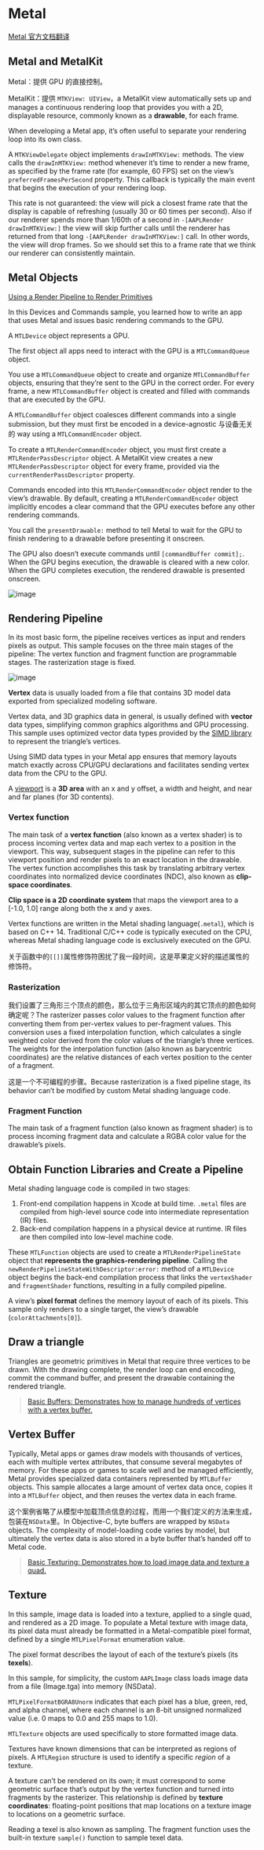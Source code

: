 # Metal

[Metal 官方文档翻译](https://www.jianshu.com/p/0ab0a3823819)

## Metal and MetalKit

Metal：提供 GPU 的直接控制。

MetalKit：提供 `MTKView: UIView`，a MetalKit view automatically sets up and manages a continuous rendering loop that provides you with a 2D, displayable resource, commonly known as a **drawable**, for each frame.

When developing a Metal app, it’s often useful to separate your rendering loop into its own class.

A `MTKViewDelegate` object implements `drawInMTKView:` methods. The view calls the `drawInMTKView:` method whenever it’s time to render a new frame, as specified by the frame rate (for example, 60 FPS) set on the view’s `preferredFramesPerSecond` property. This callback is typically the main event that begins the execution of your rendering loop.

This rate is not guaranteed: the view will pick a closest frame rate that the display is capable of refreshing (usually 30 or 60 times per second). Also if our renderer spends more than 1/60th of a second in `-[AAPLRender drawInMTKView:]` the view will skip further calls until the renderer has returned from that long `-[AAPLRender drawInMTKView:]` call. In other words, the view will drop frames. So we should set this to a frame rate that we think our renderer can consistently maintain.

## Metal Objects

[Using a Render Pipeline to Render Primitives](https://developer.apple.com/documentation/metal/using_a_render_pipeline_to_render_primitives)

In this Devices and Commands sample, you learned how to write an app that uses Metal and issues basic rendering commands to the GPU.

A `MTLDevice` object represents a GPU.

The first object all apps need to interact with the GPU is a `MTLCommandQueue` object.

You use a `MTLCommandQueue` object to create and organize `MTLCommandBuffer` objects, ensuring that they’re sent to the GPU in the correct order. For every frame, a new `MTLCommandBuffer` object is created and filled with commands that are executed by the GPU.

A `MTLCommandBuffer` object coalesces different commands into a single submission, but they must first be encoded in a device-agnostic 与设备无关的 way using a `MTLCommandEncoder` object.

To create a `MTLRenderCommandEncoder` object, you must first create a `MTLRenderPassDescriptor` object. A MetalKit view creates a new `MTLRenderPassDescriptor` object for every frame, provided via the `currentRenderPassDescriptor` property.

Commands encoded into this `MTLRenderCommandEncoder` object render to the view’s drawable. By default, creating a `MTLRenderCommandEncoder` object implicitly encodes a clear command that the GPU executes before any other rendering commands.

You call the `presentDrawable:` method to tell Metal to wait for the GPU to finish rendering to a drawable before presenting it onscreen.

The GPU also doesn’t execute commands until `[commandBuffer commit];`. When the GPU begins execution, the drawable is cleared with a new color. When the GPU completes execution, the rendered drawable is presented onscreen.

![image](https://docs-assets.developer.apple.com/published/6aedb538f8/b5ff0489-1079-441a-8a24-8f8c75dd2b1e.png)

## Rendering Pipeline

In its most basic form, the pipeline receives vertices as input and renders pixels as output. This sample focuses on the three main stages of the pipeline: The vertex function and fragment function are programmable stages. The rasterization stage is fixed.

![image](https://docs-assets.developer.apple.com/published/a8fcc3ae6f/24096b5e-34f4-460d-a72b-ca5fb5ef51e5.png)

**Vertex** data is usually loaded from a file that contains 3D model data exported from specialized modeling software.

Vertex data, and 3D graphics data in general, is usually defined with **vector** data types, simplifying common graphics algorithms and GPU processing. This sample uses optimized vector data types provided by the [SIMD library](http://ermig1979.github.io/Simd/) to represent the triangle’s vertices.

Using SIMD data types in your Metal app ensures that memory layouts match exactly across CPU/GPU declarations and facilitates sending vertex data from the CPU to the GPU.

A [viewport](https://developer.apple.com/documentation/metal/mtlviewport) is a **3D area** with an x and y offset, a width and height, and near and far planes (for 3D contents).

### Vertex function

The main task of a **vertex function** (also known as a vertex shader) is to process incoming vertex data and map each vertex to a position in the viewport. This way, subsequent stages in the pipeline can refer to this viewport position and render pixels to an exact location in the drawable. The vertex function accomplishes this task by translating arbitrary vertex coordinates into normalized device coordinates (NDC), also known as **clip-space coordinates**.

**Clip space is a 2D coordinate system** that maps the viewport area to a [-1.0, 1.0] range along both the x and y axes.

Vertex functions are written in the Metal shading language(`.metal`), which is based on C++ 14. Traditional C/C++ code is typically executed on the CPU, whereas Metal shading language code is exclusively executed on the GPU.

关于函数中的`[[]]`属性修饰符困扰了我一段时间，这是苹果定义好的描述属性的修饰符。

### Rasterization

我们设置了三角形三个顶点的颜色，那么位于三角形区域内的其它顶点的颜色如何确定呢？The rasterizer passes color values to the fragment function after converting them from per-vertex values to per-fragment values. This conversion uses a fixed interpolation function, which calculates a single weighted color derived from the color values of the triangle’s three vertices. The weights for the interpolation function (also known as barycentric coordinates) are the relative distances of each vertex position to the center of a fragment.

这是一个不可编程的步骤。Because rasterization is a fixed pipeline stage, its behavior can’t be modified by custom Metal shading language code.

### Fragment Function

The main task of a fragment function (also known as fragment shader) is to process incoming fragment data and calculate a RGBA color value for the drawable’s pixels.

## Obtain Function Libraries and Create a Pipeline

Metal shading language code is compiled in two stages:

1. Front-end compilation happens in Xcode at build time. `.metal` files are compiled from high-level source code into intermediate representation (IR) files.
2. Back-end compilation happens in a physical device at runtime. IR files are then compiled into low-level machine code.

These `MTLFunction` objects are used to create a `MTLRenderPipelineState` object that **represents the graphics-rendering pipeline**. Calling the `newRenderPipelineStateWithDescriptor:error:` method of a `MTLDevice` object begins the back-end compilation process that links the `vertexShader` and `fragmentShader` functions, resulting in a fully compiled pipeline.

A view’s **pixel format** defines the memory layout of each of its pixels. This sample only renders to a single target, the view’s drawable (`colorAttachments[0]`).

## Draw a triangle

Triangles are geometric primitives in Metal that require three vertices to be drawn. With the drawing complete, the render loop can end encoding, commit the command buffer, and present the drawable containing the rendered triangle.

> [Basic Buffers: Demonstrates how to manage hundreds of vertices with a vertex buffer.](https://developer.apple.com/documentation/metal/basic_buffers)

## Vertex Buffer

Typically, Metal apps or games draw models with thousands of vertices, each with multiple vertex attributes, that consume several megabytes of memory. For these apps or games to scale well and be managed efficiently, Metal provides specialized data containers represented by `MTLBuffer` objects. This sample allocates a large amount of vertex data once, copies it into a `MTLBuffer` object, and then reuses the vertex data in each frame.

这个案例省略了从模型中加载顶点信息的过程，而用一个我们定义的方法来生成，包装在`NSData`里。In Objective-C, byte buffers are wrapped by `NSData` objects. The complexity of model-loading code varies by model, but ultimately the vertex data is also stored in a byte buffer that’s handed off to Metal code.

> [Basic Texturing: Demonstrates how to load image data and texture a quad.](https://developer.apple.com/documentation/metal/basic_texturing)

## Texture

In this sample, image data is loaded into a texture, applied to a single quad, and rendered as a 2D image. To populate a Metal texture with image data, its pixel data must already be formatted in a Metal-compatible pixel format, defined by a single `MTLPixelFormat` enumeration value.

The pixel format describes the layout of each of the texture’s pixels (its **texels**).

In this sample, for simplicity, the custom `AAPLImage` class loads image data from a file (Image.tga) into memory (NSData).

`MTLPixelFormatBGRA8Unorm` indicates that each pixel has a blue, green, red, and alpha channel, where each channel is an 8-bit unsigned normalized value (i.e. 0 maps to 0.0 and 255 maps to 1.0).

`MTLTexture` objects are used specifically to store formatted image data.

Textures have known dimensions that can be interpreted as regions of pixels. A `MTLRegion` structure is used to identify a specific _region_ of a texture.

A texture can’t be rendered on its own; it must correspond to some geometric surface that’s output by the vertex function and turned into fragments by the rasterizer. This relationship is defined by **texture coordinates**: floating-point positions that map locations on a texture image to locations on a geometric surface.

Reading a texel is also known as sampling. The fragment function uses the built-in texture `sample()` function to sample texel data.
